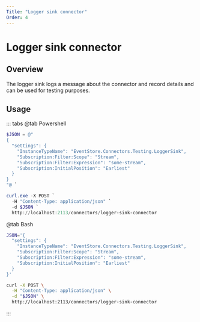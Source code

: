 ```yaml
---
Title: "Logger sink connector"
Order: 4
---
```


# Logger sink connector

## Overview

The logger sink logs a message about the connector and record details and can be used for testing purposes.

## Usage

::: tabs
@tab Powershell
```powershell
$JSON = @"
{
  "settings": {
    "InstanceTypeName": "EventStore.Connectors.Testing.LoggerSink",
    "Subscription:Filter:Scope": "Stream",
    "Subscription:Filter:Expression": "some-stream",
    "Subscription:InitialPosition": "Earliest"
  }
}
"@ `

curl.exe -X POST `
  -H "Content-Type: application/json" `
  -d $JSON `
  http://localhost:2113/connectors/logger-sink-connector
```
@tab Bash
```bash
JSON='{
  "settings": {
    "InstanceTypeName": "EventStore.Connectors.Testing.LoggerSink",
    "Subscription:Filter:Scope": "Stream",
    "Subscription:Filter:Expression": "some-stream",
    "Subscription:InitialPosition": "Earliest"
  }
}'

curl -X POST \
  -H "Content-Type: application/json" \
  -d "$JSON" \
  http://localhost:2113/connectors/logger-sink-connector
```
:::
